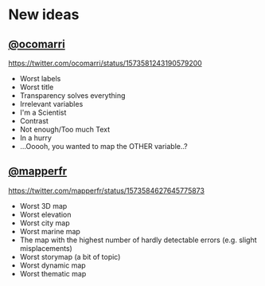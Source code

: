 # New ideas

## [@ocomarri](https://twitter.com/ocomarri)

https://twitter.com/ocomarri/status/1573581243190579200

- Worst labels
- Worst title
- Transparency solves everything
- Irrelevant variables
- I'm a Scientist
- Contrast
- Not enough/Too much Text
- In a hurry
- ...Ooooh, you wanted to map the OTHER variable..?

## [@mapperfr]([mapperfr](https://twitter.com/mapperfr))
https://twitter.com/mapperfr/status/1573584627645775873

- Worst 3D map
- Worst elevation 
- Worst city map 
- Worst marine map 
- The map with the highest number of hardly detectable errors (e.g. slight misplacements)
- Worst storymap (a bit of topic)
- Worst dynamic map 
- Worst thematic map

